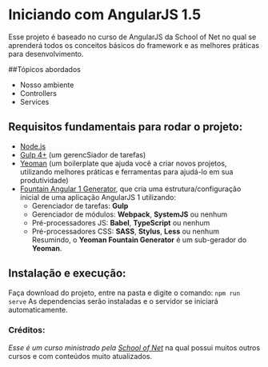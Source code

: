 # Iniciando com AngularJS 1.5
Esse projeto é baseado no curso de AngularJS da School of Net no qual se aprenderá todos os conceitos básicos do framework e as melhores práticas para desenvolvimento.

##Tópicos abordados
* Nosso ambiente
* Controllers
* Services

## Requisitos fundamentais para rodar o projeto:  
* [Node.js](https://nodejs.org)
* [Gulp 4+](http://gulpjs.com/) (um gerencSiador de tarefas)
* [Yeoman](http://yeoman.io/) (um boilerplate que ajuda você a criar novos projetos, utilizando melhores práticas e ferramentas para ajudá-lo em sua produtividade)
* [Fountain Angular 1 Generator](https://github.com/FountainJS/generator-fountain-angular1), que cria uma estrutura/configuração inicial de uma aplicação AngularJS 1 utilizando: 
  * Gerenciador de tarefas: __Gulp__
  * Gerenciador de módulos: __Webpack__, __SystemJS__ ou nenhum
  * Pré-processadores JS: __Babel__, __TypeScript__ ou nenhum
  * Pré-processadores CSS: __SASS__, __Stylus__, __Less__ ou nenhum  
Resumindo, o __Yeoman Fountain Generator__ é um sub-gerador do __Yeoman__.  

## Instalação e execução:
Faça download do projeto, entre na pasta e digite o comando:
```npm run serve```
As dependencias serão instaladas e o servidor se iniciará automaticamente.


### Créditos:
_Esse é um curso ministrado pela [School of Net](https://www.schoolofnet.com)_ na qual possui muitos outros cursos e com conteúdos muito atualizados.
